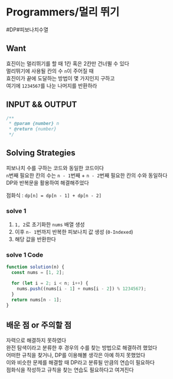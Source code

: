 # Programmers/멀리 뛰기

#DP#피보나치수열

## Want

효진이는 멀리뛰기를 할 때 1칸 혹은 2칸만 건너뛸 수 있다  
멀리뛰기에 사용될 칸의 수 `n`이 주어질 때  
효진이가 끝에 도달하는 방법이 몇 가지인지 구하고  
여기에 `1234567`를 나눈 나머지를 반환하라

## INPUT && OUTPUT

```js
/**
 * @param {number} n
 * @return {number}
 */
```

## Solving Strategies

피보나치 수를 구하는 코드와 동일한 코드이다  
`n`번째 필요한 칸의 수는 `n - 1`번째 + `n - 2`번째 필요한 칸의 수와 동일하다  
DP와 반복문을 활용하여 해결해주었다

점화식 : `dp[n] = dp[n - 1] + dp[n - 2]`

### solve 1

1. `1, 2`로 초기화한 `nums` 배열 생성
2. 이후 `n- 1`번까지 반복한 피보나치 값 생성 (`0-Indexed`)
3. 해당 값을 반환한다

### solve 1 Code

```js
function solution(n) {
  const nums = [1, 2];

  for (let i = 2; i < n; i++) {
    nums.push((nums[i - 1] + nums[i - 2]) % 1234567);
  }
  return nums[n - 1];
}
```

## 배운 점 or 주의할 점

자력으로 해결하지 못하였다  
완전 탐색이라고 분류한 후 경우의 수를 찾는 방법으로 해결하려 했었다  
어떠한 규칙을 찾거나, DP를 이용해볼 생각은 아예 하지 못했었다  
이와 비슷한 문제를 해결할 때 DP라고 분류될 만큼의 연습이 필요하다  
점화식을 작성하고 규칙을 찾는 연습도 필요하다고 여겨진다
